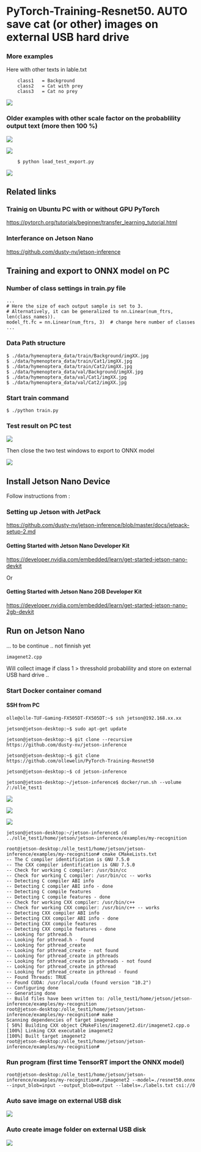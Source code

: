 # PyTorch-Training-Resnet50. AUTO save cat (or other) images on external USB hard drive

### More examples 

Here with other texts in lable.txt
        
        class1   = Background
        class2   = Cat with prey
        class3   = Cat no prey

![](27.jpg)

### Older examples with other scale factor on the probablility output text (more then 100 %)

![](cat_door.png)

![](Cat_with_prey.jpg)

        $ python load_test_export.py

![](data_loader.png)

## Related links

### Trainig on Ubuntu PC with or without GPU PyTorch

https://pytorch.org/tutorials/beginner/transfer_learning_tutorial.html

### Interferance on Jetson Nano

https://github.com/dusty-nv/jetson-inference


## Training and export to ONNX model on PC

### Number of class settings in train.py file
    
    ...
    # Here the size of each output sample is set to 3.
    # Alternatively, it can be generalized to nn.Linear(num_ftrs, len(class_names)).
    model_ft.fc = nn.Linear(num_ftrs, 3)  # change here number of classes
    ...

### Data Path structure

    $ ./data/hymenoptera_data/train/Background/imgXX.jpg
    $ ./data/hymenoptera_data/train/Cat1/imgXX.jpg
    $ ./data/hymenoptera_data/train/Cat2/imgXX.jpg
    $ ./data/hymenoptera_data/val/Background/imgXX.jpg
    $ ./data/hymenoptera_data/val/Cat1/imgXX.jpg
    $ ./data/hymenoptera_data/val/Cat2/imgXX.jpg

### Start train command

    $ ./python train.py

### Test result on PC test

![](test_bee_ant.png)

Then close the two test windows to export to ONNX model

![](export_ONNX.png)

## Install Jetson Nano Device

Follow instructions from :
### Setting up Jetson with JetPack

https://github.com/dusty-nv/jetson-inference/blob/master/docs/jetpack-setup-2.md

#### Getting Started with Jetson Nano Developer Kit
https://developer.nvidia.com/embedded/learn/get-started-jetson-nano-devkit

Or

#### Getting Started with Jetson Nano 2GB Developer Kit
https://developer.nvidia.com/embedded/learn/get-started-jetson-nano-2gb-devkit


## Run on Jetson Nano

... to be continue .. not finnish yet


    imagenet2.cpp 
    
Will collect image if class 1 > thresshold probablility and store on external USB hard drive ..

### Start Docker container comand 

#### SSH from PC

    olle@olle-TUF-Gaming-FX505DT-FX505DT:~$ ssh jetson@192.168.xx.xx    
    
    jetson@jetson-desktop:~$ sudo apt-get update
    
    jetson@jetson-desktop:~$ git clone --recursive https://github.com/dusty-nv/jetson-inference
    
    jetson@jetson-desktop:~$ git clone https://github.com/ollewelin/PyTorch-Training-Resnet50

    jetson@jetson-desktop:~$ cd jetson-inference

    jetson@jetson-desktop:~/jetson-inference$ docker/run.sh --volume /:/olle_test1
    
![](Select_resnet_50.png)  

![](docker_download_resnet50.png)

![](docker_download.png)
    
    jetson@jetson-desktop:~/jetson-inference$ cd ../olle_test1/home/jetson/jetson-inference/examples/my-recognition

    root@jetson-desktop:/olle_test1/home/jetson/jetson-inference/examples/my-recognition# cmake CMakeLists.txt  
    -- The C compiler identification is GNU 7.5.0   
    -- The CXX compiler identification is GNU 7.5.0
    -- Check for working C compiler: /usr/bin/cc
    -- Check for working C compiler: /usr/bin/cc -- works
    -- Detecting C compiler ABI info
    -- Detecting C compiler ABI info - done
    -- Detecting C compile features
    -- Detecting C compile features - done
    -- Check for working CXX compiler: /usr/bin/c++
    -- Check for working CXX compiler: /usr/bin/c++ -- works
    -- Detecting CXX compiler ABI info
    -- Detecting CXX compiler ABI info - done
    -- Detecting CXX compile features
    -- Detecting CXX compile features - done
    -- Looking for pthread.h
    -- Looking for pthread.h - found
    -- Looking for pthread_create
    -- Looking for pthread_create - not found
    -- Looking for pthread_create in pthreads
    -- Looking for pthread_create in pthreads - not found
    -- Looking for pthread_create in pthread
    -- Looking for pthread_create in pthread - found
    -- Found Threads: TRUE  
    -- Found CUDA: /usr/local/cuda (found version "10.2") 
    -- Configuring done
    -- Generating done
    -- Build files have been written to: /olle_test1/home/jetson/jetson-inference/examples/my-recognition
    root@jetson-desktop:/olle_test1/home/jetson/jetson-inference/examples/my-recognition# make
    Scanning dependencies of target imagenet2
    [ 50%] Building CXX object CMakeFiles/imagenet2.dir/imagenet2.cpp.o
    [100%] Linking CXX executable imagenet2
    [100%] Built target imagenet2
    root@jetson-desktop:/olle_test1/home/jetson/jetson-inference/examples/my-recognition# 


### Run program (first time TensorRT import the ONNX model)

    root@jetson-desktop:/olle_test1/home/jetson/jetson-inference/examples/my-recognition#./imagenet2 --model=./resnet50.onnx --input_blob=input --output_blob=output --labels=./labels.txt csi://0

### Auto save image on external USB disk

![](Auto_save_image_from_video.png)

### Auto create image folder on external USB disk

![](folder_on_external_USB.png)


